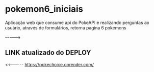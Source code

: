 # pokemon6_iniciais

Aplicação web que consume api  do PokeAPI  e realizando perguntas ao usuário, através de formulários, retorna pagina 6 pokemons   


-----><h2>LINK atualizado do DEPLOY</h2> <<-----
https://pokechoice.onrender.com/

